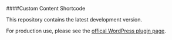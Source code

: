 ####Custom Content Shortcode

This repository contains the latest development version.

For production use, please see the [offical WordPress plugin page](https://wordpress.org/plugins/custom-content-shortcode/).

